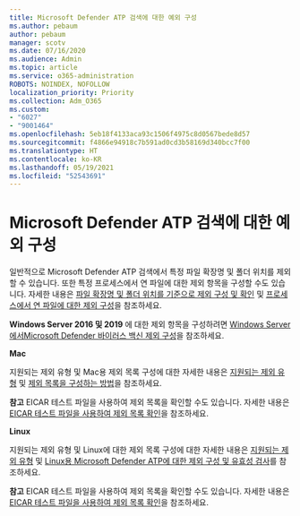 ```yaml
---
title: Microsoft Defender ATP 검색에 대한 예외 구성
ms.author: pebaum
author: pebaum
manager: scotv
ms.date: 07/16/2020
ms.audience: Admin
ms.topic: article
ms.service: o365-administration
ROBOTS: NOINDEX, NOFOLLOW
localization_priority: Priority
ms.collection: Adm_O365
ms.custom:
- "6027"
- "9001464"
ms.openlocfilehash: 5eb18f4133aca93c1506f4975c8d0567bede8d57
ms.sourcegitcommit: f4866e94918c7b591ad0cd3b58169d340bcc7f00
ms.translationtype: HT
ms.contentlocale: ko-KR
ms.lasthandoff: 05/19/2021
ms.locfileid: "52543691"
---
```

# <a name="configuring-exclusions-for-microsoft-defender-atp-scan"></a>Microsoft Defender ATP 검색에 대한 예외 구성

일반적으로 Microsoft Defender ATP 검색에서 특정 파일 확장명 및 폴더 위치를 제외할 수 있습니다. 또한 특정 프로세스에서 연 파일에 대한 제외 항목을 구성할 수도 있습니다. 자세한 내용은 [파일 확장명 및 폴더 위치를 기준으로 제외 구성 및 확인](/windows/security/threat-protection/microsoft-defender-antivirus/configure-extension-file-exclusions-microsoft-defender-antivirus) 및 [프로세스에서 연 파일에 대한 제외 구성](/windows/security/threat-protection/microsoft-defender-antivirus/configure-process-opened-file-exclusions-microsoft-defender-antivirus)을 참조하세요.

**Windows Server 2016 및 2019** 에 대한 제외 항목을 구성하려면 [Windows Server에서Microsoft Defender 바이러스 백신 제외 구성](/windows/security/threat-protection/microsoft-defender-antivirus/configure-server-exclusions-microsoft-defender-antivirus)을 참조하세요.

**Mac**

지원되는 제외 유형 및 Mac용 제외 목록 구성에 대한 자세한 내용은 [지원되는 제외 유형](/windows/security/threat-protection/microsoft-defender-atp/mac-exclusions#supported-exclusion-types) 및 [제외 목록을 구성하는 방법](/windows/security/threat-protection/microsoft-defender-atp/mac-exclusions#how-to-configure-the-list-of-exclusions)을 참조하세요.

**참고** EICAR 테스트 파일을 사용하여 제외 목록을 확인할 수도 있습니다. 자세한 내용은 [EICAR 테스트 파일을 사용하여 제외 목록 확인](/windows/security/threat-protection/microsoft-defender-atp/mac-exclusions#validate-exclusions-lists-with-the-eicar-test-file)을 참조하세요. 

**Linux**

지원되는 제외 유형 및 Linux에 대한 제외 목록 구성에 대한 자세한 내용은 [지원되는 제외 유형](/windows/security/threat-protection/microsoft-defender-atp/linux-exclusions#supported-exclusion-types) 및 [Linux용 Microsoft Defender ATP에 대한 제외 구성 및 유효성 검사](/windows/security/threat-protection/microsoft-defender-atp/linux-exclusions)를 참조하세요.

**참고** EICAR 테스트 파일을 사용하여 제외 목록을 확인할 수도 있습니다. 자세한 내용은 [EICAR 테스트 파일을 사용하여 제외 목록 확인](/windows/security/threat-protection/microsoft-defender-atp/linux-exclusions#validate-exclusions-lists-with-the-eicar-test-file)을 참조하세요. 